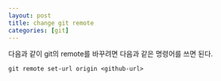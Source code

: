 ```yaml
---
layout: post
title: change git remote
categories: [git]
---
```


다음과 같이 git의 remote를 바꾸려면 다음과 같은 명령어를 쓰면 된다.

```
git remote set-url origin <github-url>
```
